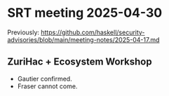 # SRT meeting 2025-04-30

Previously:
https://github.com/haskell/security-advisories/blob/main/meeting-notes/2025-04-17.md


## ZuriHac + Ecosystem Workshop

- Gautier confirmed.
- Fraser cannot come.
